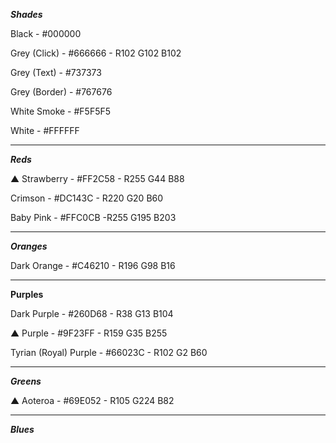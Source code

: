 ***Shades***

Black - #000000

Grey (Click) - #666666 - R102 G102 B102

Grey (Text) - #737373

Grey (Border) - #767676

White Smoke - #F5F5F5

White - #FFFFFF

---
***Reds***

▲ Strawberry - #FF2C58 - R255 G44 B88

Crimson - #DC143C - R220 G20 B60

Baby Pink - #FFC0CB -R255 G195 B203

---
***Oranges***

Dark Orange - #C46210 - R196 G98 B16

---
**Purples**

Dark Purple - #260D68 - R38 G13 B104

▲ Purple - #9F23FF - R159 G35 B255

Tyrian (Royal) Purple - #66023C - R102 G2 B60

---
***Greens***

▲ Aoteroa - #69E052 - R105 G224 B82

---
***Blues***

